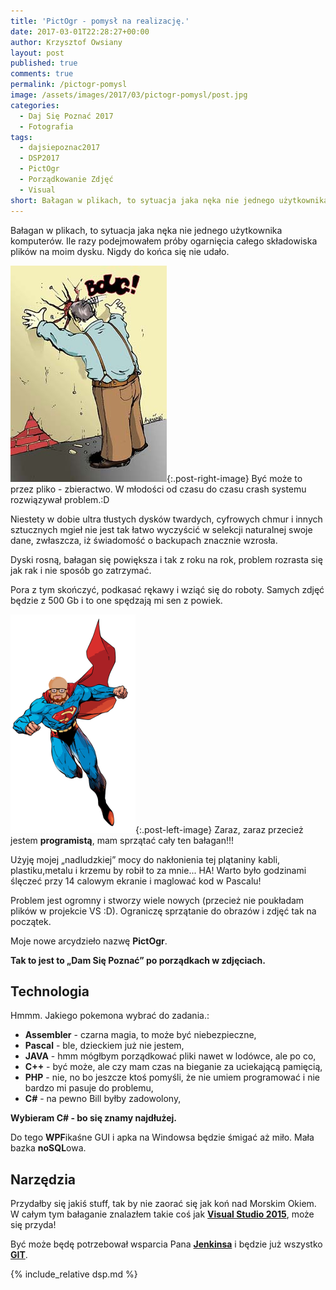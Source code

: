 ```yaml
---
title: 'PictOgr - pomysł na realizację.'
date: 2017-03-01T22:28:27+00:00
author: Krzysztof Owsiany
layout: post
published: true
comments: true
permalink: /pictogr-pomysl
image: /assets/images/2017/03/pictogr-pomysl/post.jpg
categories:
  - Daj Się Poznać 2017
  - Fotografia
tags:
  - dajsiepoznac2017
  - DSP2017
  - PictOgr
  - Porządkowanie Zdjęć
  - Visual
short: Bałagan w plikach, to sytuacja jaka nęka nie jednego użytkownika komputerów. Ile razy podejmowałem próby ogarnięcia całego składowiska plików na moim dysku. Nigdy do końca się nie udało.
---
```

Bałagan w plikach, to sytuacja jaka nęka nie jednego użytkownika komputerów. Ile razy podejmowałem próby ogarnięcia całego składowiska plików na moim dysku. Nigdy do końca się nie udało.

![Good Developer][image1]{:.post-right-image}
Być może to przez pliko - zbieractwo. W młodości od czasu do czasu crash systemu rozwiązywał problem.:D

Niestety w dobie ultra tłustych dysków twardych, cyfrowych chmur i innych sztucznych mgieł nie jest tak łatwo wyczyścić w selekcji naturalnej swoje dane, zwłaszcza, iż świadomość o backupach znacznie wzrosła.
    
Dyski rosną, bałagan się powiększa i tak z roku na rok, problem rozrasta się jak rak i nie sposób go zatrzymać.

Pora z tym skończyć, podkasać rękawy i wziąć się do roboty. Samych zdjęć będzie z 500 Gb i to one spędzają mi sen z powiek.

![Good Developer][image2]{:.post-left-image}
Zaraz, zaraz przecież jestem **programistą**, mam sprzątać cały ten bałagan!!!
    
Użyję mojej &#8222;nadludzkiej&#8221; mocy do nakłonienia tej plątaniny kabli, plastiku,metalu i krzemu by robił to za mnie... HA! Warto było godzinami ślęczeć przy 14 calowym ekranie i maglować kod w Pascalu!
    
Problem jest ogromny i stworzy wiele nowych (przecież nie poukładam plików w projekcie VS :D).
Ograniczę sprzątanie do obrazów i zdjęć tak na początek.
    
 Moje nowe arcydzieło nazwę **PictOgr**.
    
**Tak to jest to &#8222;Dam Się Poznać&#8221; po porządkach w zdjęciach.**
    
## Technologia
    
Hmmm. Jakiego pokemona wybrać do zadania.:

* **Assembler** - czarna magia, to może być niebezpieczne,
* **Pascal** - ble, dzieckiem już nie jestem,
* **JAVA** - hmm mógłbym porządkować pliki nawet w lodówce, ale po co,
* **C++** - być może, ale czy mam czas na bieganie za uciekającą pamięcią,
* **PHP** - nie, no bo jeszcze ktoś pomyśli, że nie umiem programować i nie bardzo mi pasuje do problemu,
* **C#** - na pewno Bill byłby zadowolony,

**Wybieram C# - bo się znamy najdłużej.**

Do tego **WPF**ikaśne GUI i apka na Windowsa będzie śmigać aż miło. Mała bazka **noSQL**owa.
    
## Narzędzia
Przydałby się jakiś stuff, tak by nie zaorać się jak koń nad Morskim Okiem.
W całym tym bałaganie znalazłem takie coś jak **[Visual Studio 2015][vs]**, może się przyda!
    
Być może będę potrzebował wsparcia Pana **[Jenkinsa][jenkins]** i będzie już wszystko **[GIT][git]**.
    
{% include_relative dsp.md %}

[vs]: https://www.visualstudio.com/
[jenkins]: https://jenkins.io/
[git]: https://git-scm.com/

[image1]: /assets/images/2017/03/pictogr-pomysl/image1.jpg

[image2]: /assets/images/2017/03/pictogr-pomysl/image2.png